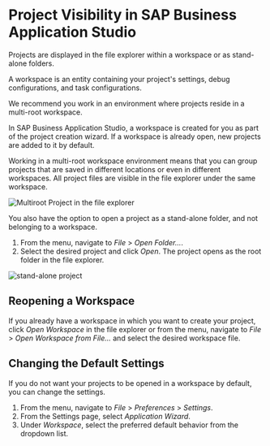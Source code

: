 <!-- loio0919ce1ca4a342628e49c0f5e9c8cdcf -->

# Project Visibility in SAP Business Application Studio

Projects are displayed in the file explorer within a workspace or as stand-alone folders.



A workspace is an entity containing your project's settings, debug configurations, and task configurations.

We recommend you work in an environment where projects reside in a multi-root workspace.

In SAP Business Application Studio, a workspace is created for you as part of the project creation wizard. If a workspace is already open, new projects are added to it by default.

Working in a multi-root workspace environment means that you can group projects that are saved in different locations or even in different workspaces. All project files are visible in the file explorer under the same workspace.

![Multiroot Project in the file explorer](images/multiroot_project_175fb41.png)

You also have the option to open a project as a stand-alone folder, and not belonging to a workspace.

1.  From the menu, navigate to *File* \> *Open Folder...*.
2.  Select the desired project and click *Open*. The project opens as the root folder in the file explorer.

![stand-alone project](images/stand-alone_project_9a11670.png)



<a name="loio0919ce1ca4a342628e49c0f5e9c8cdcf__section_djg_l4d_4nb"/>

## Reopening a Workspace

If you already have a workspace in which you want to create your project, click *Open Workspace* in the file explorer or from the menu, navigate to *File* \> *Open Workspace from File...* and select the desired workspace file.



<a name="loio0919ce1ca4a342628e49c0f5e9c8cdcf__section_vt2_jxh_brb"/>

## Changing the Default Settings

If you do not want your projects to be opened in a workspace by default, you can change the settings.

1.  From the menu, navigate to *File* \> *Preferences* \> *Settings*.
2.  From the Settings page, select *Application Wizard*.
3.  Under *Workspace*, select the preferred default behavior from the dropdown list.

